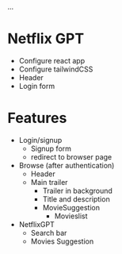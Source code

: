 ...

# Netflix GPT

- Configure react app
- Configure tailwindCSS
- Header
- Login form

# Features

- Login/signup
  - Signup form
  - redirect to browser page
- Browse (after authentication)
  - Header
  - Main trailer
    - Trailer in background
    - Title and description
    - MovieSuggestion
      - Movieslist
- NetflixGPT
  - Search bar
  - Movies Suggestion
